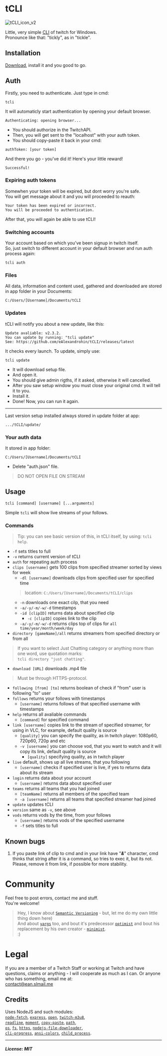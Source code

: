 # tCLI
![tCLI_icon_v2](https://user-images.githubusercontent.com/46440248/142761121-ea1c9825-bec4-419b-8f29-5f6388a9411b.png)<br>
<!-- ![tCLI2_final](https://user-images.githubusercontent.com/46440248/128658059-9ddeecfb-f60a-4cfa-8392-e33c19f63fe5.png)<br> -->
Little, very simple [CLI](https://en.wikipedia.org/wiki/Command-line_interface) of twitch for Windows.<br>
Pronounce like that: "tickly", as in "tickle".
## Installation
[Download](https://github.com/eAlexandrohin/tCLI/releases/latest), install it and you good to go.
## Auth
Firstly, you need to authenticate.
Just type in cmd:
```
tcli
```

It will automaticly start authentication by opening your default browser.
```
Authenticating: opening browser...
```
 - You should authorize in the TwitchAPI.  
 - Then, you will  get sent  to the "localhost" with your auth token.
 - You should copy-paste it back in your cmd:
```
authToken: [your token]
```
And there you go - you've did it!
Here's your little reward!
```
Successful!
```
### Expiring auth tokens
Somewhen your token will be expired, but dont worry you're safe.<br>
You will get message about it and you will proceeded to reauth:
```
Your token has been expired or incorrect.
You will be proceeded to authentication.
```
After that, you will again be able to use tCLI!
### Switching accounts
Your account based on which you've been signup in twitch itself.<br>
So, just switch to different account in your default browser and run auth process again:
```
tcli auth
```
### Files
All data, information and content used, gathered and downloaded are stored in app folder in your Documents:
```
C:/Users/[Username]/Documents/tCLI
```
### Updates
tCLI will notify you about a new update, like this:
```
Update avaliable: v2.3.2.
You can update by running: "tcli update"
See: https://github.com/eAlexandrohin/tCLI/releases/latest
```
It checks every launch.
To update, simply use:
```
tcli update
```
 - It will download setup file.
 - And open it.
 - You should give admin rigths, if it asked, otherwise it will cancelled.
 - After you saw setup window you must close your original cmd. It will tell it to you.
 - Install it.
 - Done!
Now, you can run it again.
---
Last version setup installed always stored in update folder at app:
```
.../tCLI/update/
```
### Your auth data
It stored in app folder:
```
C:/Users/[Username]/Documents/tCLI
```
- Delete "auth.json" file.
 > DO NOT OPEN FILE ON STREAM

## Usage
```
tcli [command] [username] [...arguments]
```
Simple `tcli` will show live streams of your follows.
### Commands
> Tip: you can see basic version of this, in tCLI itself, by using: `tcli help`.
- `-f` sets titles to full
- `-v` returns current version of tCLI
- `auth` for repeating auth process
- `clips [username]` gets 100 clips from specified streamer sorted by views for week
  - `-dl [username]` downloads clips from specified user for specified time
  > location: `C:/Users/[Username]/Documents/tCLI/clips`
    - `-n` downloads one exact cilp, that you need
    - `-a/-y/-m/-w/-d` timestamps
  - `-id [clipID]` returns data about specified clip
    - `-c [clipID]` copies link to the clip
  - `-a/-y/-m/-w/-d` returns clips top of clips for `all time/year/month/week/day`
- `directory [gameName]/all` returns streamers from specified directory or from all
> If you want to select Just Chatting category or anything more than one word, use quotation marks:<br>`tcli directory "just chatting"`.
- `download [URL]` downloads .mp4 file
> Must be through HTTPS-protocol.
- `following [from] [to]` returns boolean of check if "from" user is following "to" user
- `follows` returns your follows with timestamps
  - `[username]` returns follows of that specified username with timestamps
- `help` returns all avaliable commands
  - `[command]` for specified command
- `link [username]` copies link to the stream of specified streamer, for using in VLC, for example, default quality is source
  - `[quality]` you can specify the quality, as in twitch player: 1080p60, 720p60, 720p and etc 
  - `-v [username]` you can choose vod, that you want to watch and it will copy its link, default quality is source
    - `[quality]` specifying quality, as in twitch player
- `live` default, shows up all live streams, that you following
  - `[username]` checks if specified user is live, if yes to returns data about its stream
- `login` returns data about your account
  - `[username]` returns data about specified user
- `teams` returns all teams that you had joined
  - `[teamName]` returns all members of the specified team
  - `-a [username]` returns all teams that specified streamer had joined
- `update` updates tCLI 
- `version` same as `-v`, see above
- `vods` returns vods by the time, from your follows
  - `[username]` returns vods of the specified username
  - `-f` sets titles to full
## Known bugs
1. If you paste link of clip to cmd and in your link have "**_&_**" character, cmd thinks that string after it is a command, so tries to exec it, but its not.<br>Please, remove it from link, if possible for more stability.
# Community
Feel free to post errors, contact me and stuff.<br>You're welcome!
> Hey, I know about [`Semantic Versioning`](https://semver.org/) - but, let me do my own little thing down here)<br>
> And about [`yargs`](https://github.com/yargs/yargs) too, and bout it's predecessor [`optimist`](https://www.npmjs.com/package/optimist) and bout his replacement by his own creator - [`minimist`](https://www.npmjs.com/package/minimist). <br>:)
# Legal
If you are a member of a Twitch Staff or working at Twitch and have questions, claims or anything - I will cooperate as much as I can. Or anyone who has something, email me at:<br>contact@ean.slmail.me
## Credits 
Uses NodeJS and such modules:<br>[`node-fetch`](https://github.com/node-fetch/node-fetch), [`express`](https://expressjs.com/), [`open`](https://www.npmjs.com/package/open), [`twitch-m3u8`](https://github.com/dudik/twitch-m3u8),<br>[`readline`](https://nodejs.org/api/readline.html), [`moment`](https://momentjs.com/), [`copy-paste`](https://github.com/xavi-/node-copy-paste), [`path`](https://nodejs.org/api/path.html),<br>[`os`](https://nodejs.org/api/os.html), [`fs`](https://nodejs.org/api/fs.html), [`https`](https://nodejs.org/api/https.html), [`nodejs-file-downloader`](https://www.npmjs.com/package/nodejs-file-downloader),<br>[`cli-progress`](https://www.npmjs.com/package/cli-progress), [`ansi-colors`](https://www.npmjs.com/package/ansi-colors), [`child_process`](https://nodejs.org/api/child_process.html).
___
##### License: __MIT__
